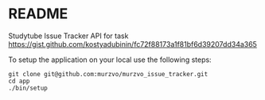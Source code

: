 # README

Studytube Issue Tracker API for task https://gist.github.com/kostyadubinin/fc72f88173a1f81bf6d39207dd34a365

To setup the application on your local use the following steps:

```
git clone git@github.com:murzvo/murzvo_issue_tracker.git
cd app
./bin/setup
```
